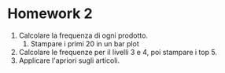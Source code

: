 # Homework 2
1. Calcolare la frequenza di ogni prodotto.
    1. Stampare i primi 20 in un bar plot
2. Calcolare le frequenze per il livelli 3 e 4, poi stampare i top 5.
3. Applicare l'apriori sugli articoli.